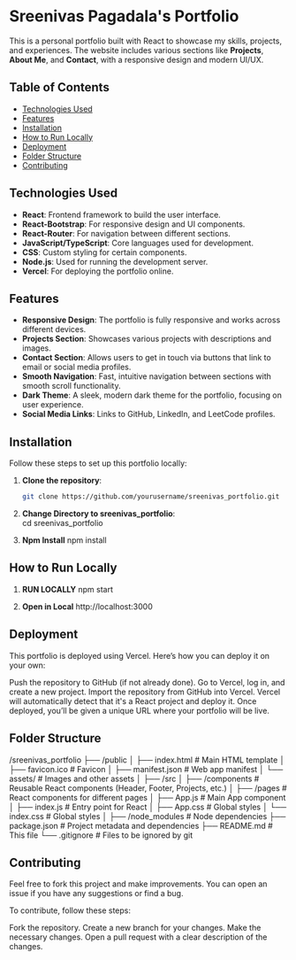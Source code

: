 # Sreenivas Pagadala's Portfolio

This is a personal portfolio built with React to showcase my skills, projects, and experiences. The website includes various sections like **Projects**, **About Me**, and **Contact**, with a responsive design and modern UI/UX.

## Table of Contents
- [Technologies Used](#technologies-used)
- [Features](#features)
- [Installation](#installation)
- [How to Run Locally](#how-to-run-locally)
- [Deployment](#deployment)
- [Folder Structure](#folder-structure)
- [Contributing](#contributing)

## Technologies Used
- **React**: Frontend framework to build the user interface.
- **React-Bootstrap**: For responsive design and UI components.
- **React-Router**: For navigation between different sections.
- **JavaScript/TypeScript**: Core languages used for development.
- **CSS**: Custom styling for certain components.
- **Node.js**: Used for running the development server.
- **Vercel**: For deploying the portfolio online.

## Features
- **Responsive Design**: The portfolio is fully responsive and works across different devices.
- **Projects Section**: Showcases various projects with descriptions and images.
- **Contact Section**: Allows users to get in touch via buttons that link to email or social media profiles.
- **Smooth Navigation**: Fast, intuitive navigation between sections with smooth scroll functionality.
- **Dark Theme**: A sleek, modern dark theme for the portfolio, focusing on user experience.
- **Social Media Links**: Links to GitHub, LinkedIn, and LeetCode profiles.

## Installation

Follow these steps to set up this portfolio locally:

1. **Clone the repository**:

   ```bash
   git clone https://github.com/yourusername/sreenivas_portfolio.git
2. **Change Directory to sreenivas_portfolio**:   
cd sreenivas_portfolio

3. **Npm Install**
npm install


## How to Run Locally
1. **RUN LOCALLY**
npm start

2. **Open in Local**
http://localhost:3000

## Deployment
This portfolio is deployed using Vercel. Here’s how you can deploy it on your own:

Push the repository to GitHub (if not already done).
Go to Vercel, log in, and create a new project.
Import the repository from GitHub into Vercel.
Vercel will automatically detect that it's a React project and deploy it.
Once deployed, you’ll be given a unique URL where your portfolio will be live.

## Folder Structure

/sreenivas_portfolio
├── /public
│   ├── index.html             # Main HTML template
│   ├── favicon.ico            # Favicon
│   ├── manifest.json          # Web app manifest
│   └── assets/                # Images and other assets
│
├── /src
│   ├── /components            # Reusable React components (Header, Footer, Projects, etc.)
│   ├── /pages                 # React components for different pages
│   ├── App.js                 # Main App component
│   ├── index.js               # Entry point for React
│   ├── App.css                # Global styles
│   └── index.css              # Global styles
│
├── /node_modules              # Node dependencies
├── package.json               # Project metadata and dependencies
├── README.md                  # This file
└── .gitignore                 # Files to be ignored by git

## Contributing
Feel free to fork this project and make improvements. You can open an issue if you have any suggestions or find a bug.

To contribute, follow these steps:

Fork the repository.
Create a new branch for your changes.
Make the necessary changes.
Open a pull request with a clear description of the changes.





 